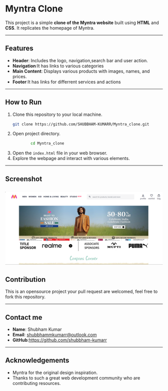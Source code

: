 # Myntra Clone

This project is a simple **clone of the Myntra website** built  using **HTML** and **CSS**. It replicates the homepage of Myntra. 

---

## Features

- **Header**: Includes the logo, navigation,search bar and user action.
- **Navigation**:It has links to various categories
- **Main Content**: Displays various products with images, names, and prices.
- **Footer**:It has links for differrent services and actions

---

## How to Run

1. Clone this repository to your local machine.
    ```bash
    git clone https://github.com/SHUBBHAM-KUMARR/Myntra_clone.git
    ```
2. Open project directory.
    ```bash
            cd Myntra_clone
     ``` 
4. Open the `index.html` file in your web browser.
5. Explore the webpage and interact with various elements.

---
## Screenshot
![Homepage Screenshot](homePage.png)
---

## Contribution

This is an opensource project your pull request are welcomed, feel free to fork this repository.

---

## Contact me

 - **Name**: Shubham Kumar
 - **Email**: shubbhammkumarr@outlook.com
 - **GitHub**:https://github.com/shubbham-kumarr
            
---


## Acknowledgements

- Myntra for the original design inspiration.
- Thanks to such a great web development community who are contributing resources. 
